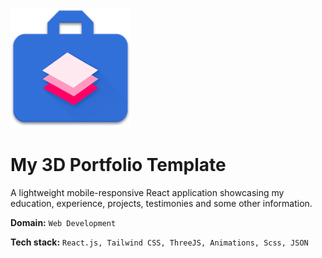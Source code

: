 
![alt text](https://github.com/GavinDmello97/my-portfolio/blob/master/public/logo192.png "Logo Title Text 1")

# My 3D Portfolio Template

A lightweight mobile-responsive React application showcasing my education, experience, projects, testimonies and some other information.

**Domain:** `Web Development`

**Tech stack:** `React.js, Tailwind CSS, ThreeJS, Animations, Scss, JSON`
